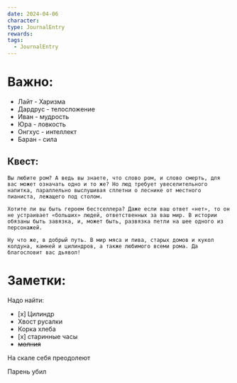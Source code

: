 ```yaml
---
date: 2024-04-06
character: 
type: JournalEntry
rewards: 
tags:
  - JournalEntry
---
```

# Важно:
- Лайт - Харизма
- Дардрус - телосложение
- Иван - мудрость
- Юра - ловкость
- Онгхус - интеллект
- Баран - сила

## Квест:
```
Вы любите ром? А ведь вы знаете, что слово ром, и слово смерть, для вас может означать одно и то же? Но люд требует увеселительного напитка, параллельно выслушивая сплетни о леснике от местного пианиста, лежащего под столом. 

Хотите ли вы быть героем бестселлера? Даже если ваш ответ «нет», то он не устраивает «больших» людей, ответственных за ваш мир. В истории обязаны быть завязка, и, может быть, развязка петли на шее одного из персонажей. 

Ну что же, в добрый путь. В мир мяса и пива, старых домов и кукол колдуна, камней и цилиндров, а также любимого всеми рома. Да благословит вас дьявол!
```

# Заметки:
Надо найти:
- [х] Цилиндр
- Хвост русалки
- Корка хлеба
- [х] старинные часы
- ~~молния~~


На скале себя преодолеют

Парень убил